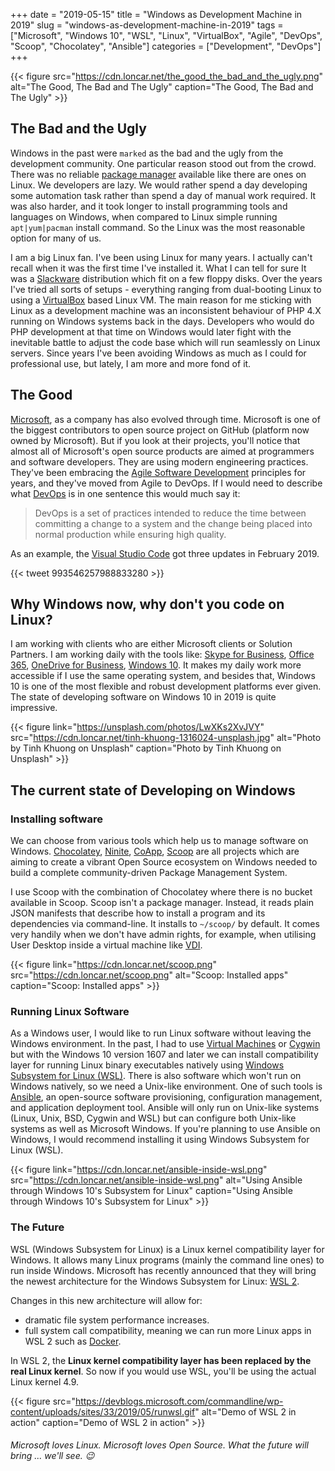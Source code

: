 +++
date = "2019-05-15"
title = "Windows as Development Machine in 2019"
slug = "windows-as-development-machine-in-2019"
tags = ["Microsoft", "Windows 10", "WSL", "Linux", "VirtualBox", "Agile", "DevOps", "Scoop", "Chocolatey", "Ansible"]
categories = ["Development", "DevOps"]
+++

{{< figure src="https://cdn.loncar.net/the_good_the_bad_and_the_ugly.png" alt="The Good, The Bad and The Ugly" caption="The Good, The Bad and The Ugly" >}}

## The Bad and the Ugly

Windows in the past were `marked` as the bad and the ugly from the development community. One particular reason stood out from the crowd. There was no reliable [package manager](https://en.wikipedia.org/wiki/Package_manager) available like there are ones on Linux. We developers are lazy. We would rather spend a day developing some automation task rather than spend a day of manual work required.
It was also harder, and it took longer to install programming tools and languages on Windows, when compared to Linux simple running `apt|yum|pacman` install command. So the Linux was the most reasonable option for many of us.

I am a big Linux fan. I've been using Linux for many years. I actually can't recall when it was the first time I've installed it. What I can tell for sure It was a [Slackware](http://www.slackware.com/) distribution which fit on a few floppy disks.  Over the years I've tried all sorts of setups - everything ranging from dual-booting Linux to using a [VirtualBox](https://www.virtualbox.org/) based Linux VM. The main reason for me sticking with Linux as a development machine was an inconsistent behaviour of PHP 4.X running on Windows systems back in the days. Developers who would do PHP development at that time on Windows would later fight with the inevitable battle to adjust the code base which will run seamlessly on Linux servers. 
Since years I've been avoiding Windows as much as I could for professional use, but lately, I am more and more fond of it. 

## The Good

[Microsoft](https://www.microsoft.com/), as a company has also evolved through time. Microsoft is one of the biggest contributors to open source project on GitHub (platform now owned by Microsoft). But if you look at their projects, you'll notice that almost all of Microsoft's open source products are aimed at programmers and software developers. They are using modern engineering practices. They've been embracing the [Agile Software Development](https://agilemanifesto.org/) principles for years, and they've moved from Agile to DevOps. If I would need to describe what [DevOps](https://en.wikipedia.org/wiki/DevOps) is in one sentence this would much say it:

> DevOps is a set of practices intended to reduce the time between committing a change to a system and the change being placed into normal production while ensuring high quality.

As an example, the [Visual Studio Code](https://code.visualstudio.com/updates/v1_32) got three updates in February 2019.

{{< tweet 993546257988833280 >}}

## Why Windows now, why don't you code on Linux?

I am working with clients who are either Microsoft clients or Solution Partners. I am working daily with the tools like: [Skype for Business](https://www.skype.com/en/business/), [Office 365](https://www.office.com/), [OneDrive for Business](https://onedrive.live.com/about/de-de/business/), [Windows 10](https://www.microsoft.com/en-us/windows). It makes my daily work more accessible if I use the same operating system, and besides that, Windows 10 is one of the most flexible and robust development platforms ever given. The state of developing software on Windows 10 in 2019 is quite impressive.

{{< figure link="https://unsplash.com/photos/LwXKs2XvJVY" src="https://cdn.loncar.net/tinh-khuong-1316024-unsplash.jpg" alt="Photo by Tinh Khuong on Unsplash" caption="Photo by Tinh Khuong on Unsplash" >}}


## The current state of Developing on Windows

### Installing software

We can choose from various tools which help us to manage software on Windows. [Chocolatey](https://chocolatey.org/), [Ninite](https://ninite.com/), [CoApp](http://coapp.org/), [Scoop](https://scoop.sh/) are all projects which are aiming to create a vibrant Open Source ecosystem on Windows needed to build a complete community-driven Package Management System.

I use Scoop with the combination of Chocolatey where there is no bucket available in Scoop. Scoop isn't a package manager. Instead, it reads plain JSON manifests that describe how to install a program and its dependencies via command-line. It installs to `~/scoop/` by default. It comes very handily when we don't have admin rights, for example, when utilising User Desktop inside a virtual machine like [VDI](https://www.citrix.com/glossary/vdi.html).

{{< figure link="https://cdn.loncar.net/scoop.png" src="https://cdn.loncar.net/scoop.png" alt="Scoop: Installed apps" caption="Scoop: Installed apps" >}}

### Running Linux Software

As a Windows user, I would like to run Linux software without leaving the Windows environment. In the past, I had to use [Virtual Machines](https://en.wikipedia.org/wiki/Virtual_machine) or [Cygwin](https://www.cygwin.com/) but with the Windows 10 version 1607 and later we can install compatibility layer for running Linux binary executables natively using [Windows Subsystem for Linux (WSL)](https://docs.microsoft.com/en-us/windows/wsl/about). There is also software which won't run on Windows natively, so we need a Unix-like environment. One of such tools is [Ansible](https://www.ansible.com/), an open-source software provisioning, configuration management, and application deployment tool. Ansible will only run on Unix-like systems (Linux, Unix, BSD, Cygwin and WSL) but can configure both Unix-like systems as well as Microsoft Windows. If you're planning to use Ansible on Windows, I would recommend installing it using Windows Subsystem for Linux (WSL).

{{< figure link="https://cdn.loncar.net/ansible-inside-wsl.png" src="https://cdn.loncar.net/ansible-inside-wsl.png" alt="Using Ansible through Windows 10's Subsystem for Linux" caption="Using Ansible through Windows 10's Subsystem for Linux" >}}

### The Future

WSL (Windows Subsystem for Linux) is a Linux kernel compatibility layer for Windows. It allows many Linux programs (mainly the command line ones) to run inside Windows. Microsoft has recently announced that they will bring the newest architecture for the Windows Subsystem for Linux: [WSL 2](https://devblogs.microsoft.com/commandline/announcing-wsl-2/). 

Changes in this new architecture will allow for: 

* dramatic file system performance increases.
* full system call compatibility, meaning we can run more Linux apps in WSL 2 such as [Docker](https://www.docker.com/). 
  
In WSL 2, the **Linux kernel compatibility layer has been replaced by the real Linux kernel**. So now if you would use WSL, you'll be using the actual Linux kernel 4.9. 


{{< figure src="https://devblogs.microsoft.com/commandline/wp-content/uploads/sites/33/2019/05/runwsl.gif" alt="Demo of WSL 2 in action" caption="Demo of WSL 2 in action" >}}

###### Microsoft loves Linux. Microsoft loves Open Source. What the future will bring ... we'll see. 😉
